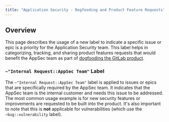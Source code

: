 ```yaml
---
title: "Application Security - Dogfooding and Product Feature Requests"
---
```


## Overview

This page describes the usage of a new label to indicate a specific issue or epic is a priority for the Application Security team. This label helps in categorizing, tracking, and sharing product features requests that would benefit the AppSec team as part of [dogfooding the GitLab product](https://handbook.gitlab.com/handbook/values/#dogfooding).

### `~"Internal Request::AppSec Team"` Label

The `~"Internal Request::AppSec Team"` label is applied to issues or epics that are specifically required by the AppSec team. It indicates that the AppSec team is the internal customer and needs this issue to be addressed. The most common usage example is for new security features or improvements are requested to be built into the product. It's also important to note that this is __not__ applicable for vulnerabilities (which use the `~bug::vulnerability` label). 
